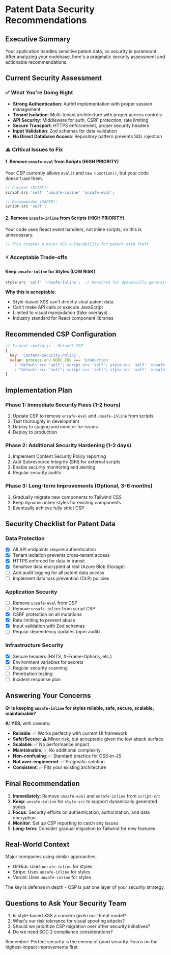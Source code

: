 # Patent Data Security Recommendations

## Executive Summary

Your application handles sensitive patent data, so security is paramount. After analyzing your codebase, here's a pragmatic security assessment and actionable recommendations.

## Current Security Assessment

### ✅ What You're Doing Right
- **Strong Authentication**: Auth0 implementation with proper session management
- **Tenant Isolation**: Multi-tenant architecture with proper access controls
- **API Security**: Middleware for auth, CSRF protection, rate limiting
- **Secure Transport**: HTTPS enforcement, proper security headers
- **Input Validation**: Zod schemas for data validation
- **No Direct Database Access**: Repository pattern prevents SQL injection

### ⚠️ Critical Issues to Fix

#### 1. **Remove `unsafe-eval` from Scripts** (HIGH PRIORITY)
Your CSP currently allows `eval()` and `new Function()`, but your code doesn't use them.
```javascript
// Current (RISKY):
script-src 'self' 'unsafe-inline' 'unsafe-eval';

// Recommended (SAFER):
script-src 'self';
```

#### 2. **Remove `unsafe-inline` from Scripts** (HIGH PRIORITY)
Your code uses React event handlers, not inline scripts, so this is unnecessary.
```javascript
// This creates a major XSS vulnerability for patent data theft
```

### ⚡ Acceptable Trade-offs

#### Keep `unsafe-inline` for Styles (LOW RISK)
```javascript
style-src 'self' 'unsafe-inline';  // Required for dynamically generated styles (e.g., JSS/CSS-in-JS, or inline styles)
```

**Why this is acceptable:**
- Style-based XSS can't directly steal patent data
- Can't make API calls or execute JavaScript
- Limited to visual manipulation (fake overlays)
- Industry standard for React component libraries

## Recommended CSP Configuration

```javascript
// In next.config.js - Default CSP
{
  key: 'Content-Security-Policy',
  value: process.env.NODE_ENV === 'production' 
    ? "default-src 'self'; script-src 'self'; style-src 'self' 'unsafe-inline'; img-src 'self' data: blob: https:; font-src 'self' data:; connect-src 'self' https://aiapi.qa.cardinal-holdings.com wss:// https://*.auth0.com; frame-src 'none'; frame-ancestors 'none'; object-src 'none'; base-uri 'self'; form-action 'self';"
    : "default-src 'self'; script-src 'self'; style-src 'self' 'unsafe-inline'; img-src 'self' data: blob: https: http://127.0.0.1:10000 http://localhost:10000; font-src 'self' data:; connect-src 'self' https://aiapi.qa.cardinal-holdings.com wss:// https://*.auth0.com http://localhost:*; frame-src 'none'; frame-ancestors 'none'; object-src 'none'; base-uri 'self'; form-action 'self';",
}
```

## Implementation Plan

### Phase 1: Immediate Security Fixes (1-2 hours)
1. Update CSP to remove `unsafe-eval` and `unsafe-inline` from scripts
2. Test thoroughly in development
3. Deploy to staging and monitor for issues
4. Deploy to production

### Phase 2: Additional Security Hardening (1-2 days)
1. Implement Content Security Policy reporting
2. Add Subresource Integrity (SRI) for external scripts
3. Enable security monitoring and alerting
4. Regular security audits

### Phase 3: Long-term Improvements (Optional, 3-6 months)
1. Gradually migrate new components to Tailwind CSS
2. Keep dynamic inline styles for existing components
3. Eventually achieve fully strict CSP

## Security Checklist for Patent Data

### Data Protection
- [x] All API endpoints require authentication
- [x] Tenant isolation prevents cross-tenant access
- [x] HTTPS enforced for data in transit
- [x] Sensitive data encrypted at rest (Azure Blob Storage)
- [ ] Add audit logging for all patent data access
- [ ] Implement data loss prevention (DLP) policies

### Application Security
- [ ] Remove `unsafe-eval` from CSP
- [ ] Remove `unsafe-inline` from script CSP
- [x] CSRF protection on all mutations
- [x] Rate limiting to prevent abuse
- [x] Input validation with Zod schemas
- [ ] Regular dependency updates (npm audit)

### Infrastructure Security
- [x] Secure headers (HSTS, X-Frame-Options, etc.)
- [x] Environment variables for secrets
- [ ] Regular security scanning
- [ ] Penetration testing
- [ ] Incident response plan

## Answering Your Concerns

**Q: Is keeping `unsafe-inline` for styles reliable, safe, secure, scalable, maintainable?**

**A: YES**, with caveats:
- **Reliable**: ✅ Works perfectly with current UI framework
- **Safe/Secure**: ⚠️ Minor risk, but acceptable given the low attack surface
- **Scalable**: ✅ No performance impact
- **Maintainable**: ✅ No additional complexity
- **Non-confusing**: ✅ Standard practice for CSS-in-JS
- **Not over-engineered**: ✅ Pragmatic solution
- **Consistent**: ✅ Fits your existing architecture

## Final Recommendation

1. **Immediately**: Remove `unsafe-eval` and `unsafe-inline` from `script-src`
2. **Keep**: `unsafe-inline` for `style-src` to support dynamically generated styles
3. **Focus**: Security efforts on authentication, authorization, and data encryption
4. **Monitor**: Set up CSP reporting to catch any issues
5. **Long-term**: Consider gradual migration to Tailwind for new features

## Real-World Context

Major companies using similar approaches:
- GitHub: Uses `unsafe-inline` for styles
- Stripe: Uses `unsafe-inline` for styles
- Vercel: Uses `unsafe-inline` for styles

The key is defense in depth - CSP is just one layer of your security strategy.

## Questions to Ask Your Security Team

1. Is style-based XSS a concern given our threat model?
2. What's our risk tolerance for visual spoofing attacks?
3. Should we prioritize CSP migration over other security initiatives?
4. Do we need SOC 2 compliance considerations?

Remember: Perfect security is the enemy of good security. Focus on the highest-impact improvements first. 